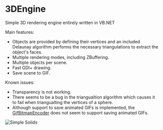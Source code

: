 # 3DEngine
Simple 3D rendering engine entirely written in VB.NET

Main features:
- Objects are provided by defining their vertices and an included Delaunay algorithm performs the necessary triangulations to extract the object's faces.
- Multiple rendering modes, including ZBuffering.
- Multiple objects per scene.
- Fast GDI+ drawing.
- Save scene to GIF.

Known issues:
- Transparency is not working.
- There seems to be a bug in the triangualtion algorithm which causes it to fail when triangualting the vertices of a sphere.
- Although support to save animated GIFs is implemented, the [GifBitmapEncoder](https://msdn.microsoft.com/en-us/library/system.windows.media.imaging.gifbitmapencoder(v=vs.110).aspx) does not seem to support saving animated GIFs.

![Simple Solids](https://xfx.net/stackoverflow/3dengine_sample01.png)
